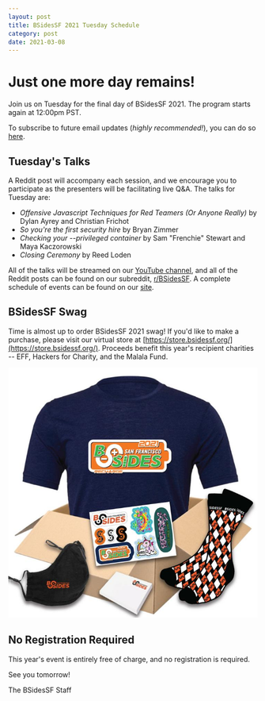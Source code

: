 ```yaml
---
layout: post
title: BSidesSF 2021 Tuesday Schedule
category: post
date: 2021-03-08
---
```


# Just one more day remains!

Join us on Tuesday for the final day of BSidesSF 2021. The program starts again at 12:00pm PST.

To subscribe to future email updates (_highly recommended!_), you can do so [here](/subscribe.html).

## Tuesday's Talks

A Reddit post will accompany each session, and we encourage you to participate as the presenters will be facilitating live Q&A. The talks for Tuesday are:

* _Offensive Javascript Techniques for Red Teamers (Or Anyone Really)_ by Dylan Ayrey and Christian Frichot
* _So you're the first security hire_ by Bryan Zimmer
* _Checking your --privileged container_ by Sam "Frenchie" Stewart and Maya Kaczorowski
* _Closing Ceremony_ by Reed Loden

All of the talks will be streamed on our [YouTube channel](https://www.youtube.com/playlist?list=PLbZzXF2qC3RvWn6Nne_Jj8IkLXZP3tgE6), and all of the Reddit posts can be found on our subreddit, [r/BSidesSF](https://www.reddit.com/r/BSidesSF/). A complete schedule of events can be found on our [site](https://bsidessf.org/schedule).

## BSidesSF Swag 

Time is almost up to order BSidesSF 2021 swag! If you'd like to make a purchase, please visit our virtual store at [https://store.bsidessf.org/](https://store.bsidessf.org/). Proceeds benefit this year's recipient charities -- EFF, Hackers for Charity, and the Malala Fund.

[![BSidesSF 2021 SwagBox](/images/posts_2021/swagbox.jpg "BSidesSF 2021 SwagBox")](https://store.bsidessf.org/)

## No Registration Required

This year's event is entirely free of charge, and no registration is required.


See you tomorrow!

The BSidesSF Staff
